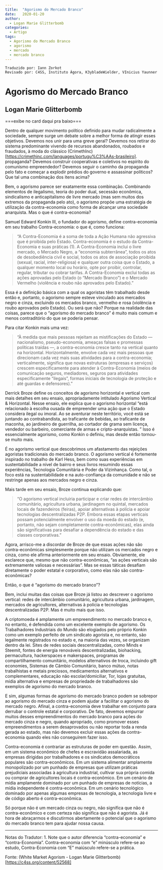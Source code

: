 ```yaml
---
title:  "Agorismo do Mercado Branco"
date:   2020-01-20
author:
  - Logan Marie Glitterbomb
categories:
  - Artigo
tags:
  - Agorismo do Mercado Branco  
  - agorismo
  - mercado
  - mercado branco
---
```

```
Traduzido por: Iann Zorkot
Revisado por: C4SS, Instituto Ágora, K3ybladeWielder, VInicius Yaunner
```

# Agorismo do Mercado Branco

## Logan Marie Glitterbomb
===exibe no card daqui pra baixo===

Dentro de qualquer movimento político definido para mudar radicalmente a sociedade, sempre surge um debate sobre a melhor forma de atingir esses objetivos. Devemos nos unir para uma greve geral? Devemos nos retirar do sistema predominante vivendo de recursos abandonados, roubados e fraudados, à moda do clássico (CrimethInc)[https://crimethinc.com/languages/portugu%C3%AAs-brasileiro]. propaganda? Devemos construir cooperativas e coletivos no espírito do comunismo empreendedor? Devemos seguir o caminho da propaganda pelo fato e começar a explodir prédios do governo e assassinar políticos? Que tal uma combinação dos itens acima?

Bem, o agorismo parece ser exatamente essa combinação. Combinando elementos de ilegalismo, teoria do poder dual, secessão econômica, sindicalismo e anticapitalismo de livre mercado (mas sem muitos dos extremos da propaganda pelo ato), o agorismo propõe uma estratégia de utilização da contra-economia como forma de alcançar uma sociedade anarquista. Mas o que é contra-economia?

Samuel Edward Konkin III, o fundador do agorismo, define contra-economia em seu trabalho Contra-economia: o que é, como funciona:

> “A Contra-Economia é a soma de toda a Ação Humana não agressiva que é proibida pelo Estado. Contra-economia é o estudo da Contra-Economia e suas práticas (1). A Contra-Economia inclui o livre mercado, o Mercado Negro, a “economia subterrânea”, todos os atos de desobediência civil e social, todos os atos de associação proibida (sexual, racial, inter-religiosa) e qualquer outra coisa que o Estado, a qualquer momento local ou horário, opte por proibir, controlar, regular, tributar ou cobrar tarifas. A Contra-Economia exclui todas as ações aprovadas pelo Estado (o “Mercado Branco”) e o Mercado Vermelho (violência e roubo não aprovados pelo Estado).”

Essa é a definição básica com a qual os agoristas têm trabalhado desde então e, portanto, o agorismo sempre esteve vinculado aos mercados negro e cinza, excluindo os mercados branco, vermelho e rosa (violência e roubo aprovados pelo Estado). Ou será que não? Porque na realidade das coisas, parece que o “agorismo do mercado branco” é muito mais comum e menos contraditório do que se poderia pensar.

Para citar Konkin mais uma vez:

> “À medida que mais pessoas rejeitam as mistificações do Estado — nacionalismo, pseudo-economia, ameaças falsas e promessas políticas traídas —, a contra-economia cresce tanto na vertical quanto na horizontal. Horizontalmente, envolve cada vez mais pessoas que direcionam cada vez mais suas atividades para a contra-economia; verticalmente, significa que novas estruturas (empresas e serviços) crescem especificamente para atender à Contra-Economia (meios de comunicação seguros, mediadores, seguros para atividades especificamente “ilegais”, formas iniciais de tecnologia de proteção e até guardas e defensores).”

Derrick Broze define os conceitos de agorismo horizontal e vertical com mais detalhes em seu ensaio, apropriadamente intitulado Agorismo Vertical & Horizontal. Nesse ensaio, ele explica que o agorismo horizontal “está relacionado à escolha ousada de empreender uma ação que o Estado considera ilegal ou imoral. Ao se aventurar neste território, você está se juntando ao contrabandista, ao traficante de bebidas, ao traficante de maconha, ao jardineiro de guerrilha, ao cortador de grama sem licença, vendedor ou barbeiro, comerciante de armas e cripto-anarquistas. ” Isso é essencialmente agorismo, como Konkin o definiu, mas desde então tornou-se muito mais.

É no agorismo vertical que descobrimos um afastamento das rejeições agoristas tradicionais do mercado branco. O agorismo vertical é fortemente inspirado no trabalho de Karl Hess, bem como suas experiências em sustentabilidade a nível de bairro e seus livros resumindo essas experiências, Tecnologia Comunitária e Poder da Vizinhança. Como tal, o foco está na sustentabilidade e na auto-confiança da comunidade e não se restringe apenas aos mercados negro e cinza.

Mais tarde em seu ensaio, Broze continua explicando que:

> “O agorismo vertical incluiria participar e criar redes de intercâmbio comunitário, agricultura urbana, jardinagem no quintal, mercados locais de fazendeiros (feiras), apoiar alternativas à polícia e apoiar tecnologias descentralizadas P2P. Embora essas etapas verticais possam potencialmente envolver o uso da moeda do estado (e, portanto, não sejam completamente contra-econômicas), elas ainda são significativas para desafiar a dependência do estado e das classes corporativas.”

Agora, arrisco-me a discordar de Broze de que essas ações não são contra-econômicas simplesmente porque não utilizam os mercados negro e cinza, como ele afirma anteriormente em seu ensaio. Obviamente, ele esclarece que, mesmo que não contra-econômicas, “as ações verticais são extremamente valiosas e necessárias”. Mas se essas táticas desafiam diretamente o poder estatal e corporativo, como elas não são contra-econômicas?

Então, o que é “agorismo do mercado branco”?

Bem, inclui muitas das coisas que Broze já listou ao descrever o agorismo vertical: redes de intercâmbio comunitário, agricultura urbana, jardinagem, mercados de agricultores, alternativas à polícia e tecnologias descentralizadas P2P. Mas é muito mais que isso.

A criptomoeda é amplamente um empreendimento no mercado branco e, no entanto, é defendida como um excelente exemplo de agorismo. Os Trabalhadores Industriais do Mundo são elogiados pelo próprio Konkin como um exemplo perfeito de um sindicato agorista e, no entanto, são legalmente registrados no estado e, na maioria das vezes, se organizam dentro da lei. Sites de redes sociais descentralizadas, como Minds e Steemit, fontes de energia renováveis descentralizadas, biohacking, permacultura, hackerspaces e makerspaces, programas de compartilhamento comunitário, modelos alternativos de troca, incluindo gift economies, Sistemas de Câmbio Comunitário, banco mútuo, notas trabalhistas e metais preciosos, medicamentos alternativos e complementares, educação não escolar/domiciliar, Tor, lojas gratuitas, mídia alternativa e empresas de propriedade de trabalhadores são exemplos de agorismo do mercado branco.

E sim, algumas formas de agorismo do mercado branco podem se sobrepor ao agorismo do mercado cinza e podem ajudar a facilitar o agorismo do mercado negro. Afinal, a contra-economia deve trabalhar em conjunto para derrubar o controle estatal e corporativo. De fato, devemos empurrar muitos desses empreendimentos do mercado branco para ações do mercado cinza e negro, quando apropriado, como promover esses empreendimentos a serem desaprovados ou não reportar toda a renda gerada ao estado, mas não devemos excluir essas ações da contra-economia quando eles não conseguirem fazer isso.

Contra-economia é contrariar as estruturas de poder em questão. Assim, em um sistema econômico de chefes e escravidão assalariada, as empresas dirigidas por trabalhadores e os sindicatos democráticos populares são contra-econômicos. Em um sistema alimentar amplamente monopolizado por um punhado de empresas que utilizam práticas prejudiciais associadas à agricultura industrial, cultivar sua própria comida ou comprar de agricultores locais é contra-econômico. Em um cenário de mídia amplamente dominado por um punhado de empresas de notícias, a mídia independente é contra-econômica. Em um cenário tecnológico dominado por apenas algumas empresas de tecnologia, a tecnologia livre e de código aberto é contra-econômica.

Só porque não é um mercado cinza ou negro, não significa que não é contra-econômico e com certeza não significa que não é agorista. Já é hora de abraçarmos e discutirmos abertamente o potencial que o agorismo do mercado branco tem para ajudar nossa causa.

---

Notas do Tradutor: 1. Note que o autor diferencia “contra-economia” e “contra-Economia”. Contra-economia com “e” minúsculo refere-se ao estudo, Contra-Economia com “E” maiúsculo refere-se a prática.

Fonte: (White Market Agorism - Logan Marie Glitterbomb)[https://c4ss.org/content/52568]
